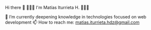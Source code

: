 Hi there 👋
👨🏻‍💻 I'm Matías Iturrieta H. 👨🏻‍💻

🌟 I’m currently deepening knowledge in technologies focused on web development
📫 How to reach me: matias.iturrieta.hdz@gmail.com
